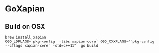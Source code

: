 # GoXapian

## Build on OSX

```
brew install xapian
CGO_LDFLAGS=`pkg-config --libs xapian-core` CGO_CXXFLAGS="`pkg-config --cflags xapian-core` -std=c++11"  go build
```
